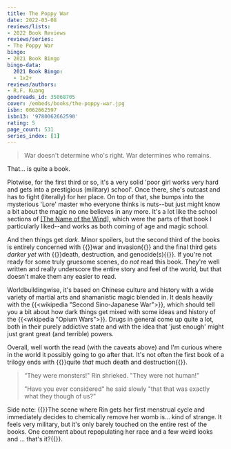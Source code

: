 ```yaml
---
title: The Poppy War
date: 2022-03-08
reviews/lists:
- 2022 Book Reviews
reviews/series:
- The Poppy War
bingo:
- 2021 Book Bingo
bingo-data:
  2021 Book Bingo:
  - 1x2+
reviews/authors:
- R.F. Kuang
goodreads_id: 35068705
cover: /embeds/books/the-poppy-war.jpg
isbn: 0062662597
isbn13: '9780062662590'
rating: 5
page_count: 531
series_index: [1]
---
```

> War doesn't determine who's right. War determines who remains.

That... is quite a book. 

<!--more-->

Plotwise, for the first third or so, it's a very solid 'poor girl works very hard and gets into a prestigious (military) school'. Once there, she's outcast and has to fight (literally) for her place. On top of that, she bumps into the mysterious 'Lore' master who everyone thinks is nuts--but just might know a bit about the magic no one believes in any more. It's a lot like the school sections of [[The Name of the Wind]](), which were the parts of that book I particularly liked--and works as both coming of age and magic school. 

And then things get *dark*. Minor spoilers, but the second third of the books is entirely concerned with {{<spoiler>}}war and invasion{{</spoiler>}} and the final third gets *darker yet* with {{<spoiler>}}death, destruction, and genocide(s){{</spoiler>}}. If you're not ready for some truly gruesome scenes, do *not* read this book. They're well written and really underscore the entire story and feel of the world, but that doesn't make them any easier to read. 

Worldbuildingwise, it's based on Chinese culture and history with a wide variety of martial arts and shamanistic magic blended in. It deals heavily with the {{<wikipedia "Second Sino-Japanese War">}}, which should tell you a bit about how dark things get mixed with some ideas and history of the {{<wikipedia "Opium Wars">}}. Drugs in general come up quite a lot, both in their purely addictive state and with the idea that 'just enough' might just grant great (and terrible) powers. 

Overall, well worth the read (with the caveats above) and I'm curious where in the world it possibly going to go after that. It's not often the first book of a trilogy ends with {{<spoiler>}}quite *that* much death and destruction{{</spoiler>}}.

> “They were monsters!" Rin shrieked. "They were not human!"
> 
> "Have you ever considered" he said slowly "that that was exactly what they though of us?” 

Side note: {{<spoiler>}}The scene where Rin gets her first menstrual cycle and immediately decides to chemically remove her womb is... kind of strange. It feels very military, but it's only barely touched on the entire rest of the books. One comment about repopulating her race and a few weird looks and ... that's it?{{</spoiler>}}.